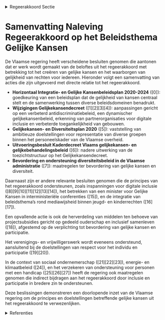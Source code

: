 

<details>
        <summary>Regeerakkoord Sectie </summary>
        <p>3.1 Uitdagingen en visie Als overheid hebben we een belangrijke verant-woordelijkheid in het creëren van gelijke kansen voor alle burgers opdat iedereen volwaardig en evenredig kan participeren aan de samenleving. We waarborgen de gelijkheid van rechten voor iedereen, los van afkomst, geloof, overtuiging, handicap, gender, seksuele geaardheid of leeftijd. We treden daarbij niet betuttelend op, maar met respect voor het individu en het eigen kunnen. We hebben oog voor nieuwe maatschappelijke ontwikkelingen en de noden die daaruit voort-vloeien (singles, nieuw samengestelde gezinnen, nieuwe samenlevingsvormen, …). Verantwoordelijkheid nemen staat hierin centraal. Met wetten en regels alleen creëer je geen gelijke kansen en roei je vooroordelen niet uit. De over-heid mag eisen dat iedereen – burgers, midden-veldorganisaties, verenigingen en werkgevers – de geboden kansen grijpt en zelf mee verantwoorde-lijkheid draagt voor zichzelf en voor een ander. De overheid vervult hierin een voorbeeldfunctie. Werken aan gelijke kansen is een taak van alle beleidsdomeinen. We werken samenlevingsbreed, in elk domein van het dagelijks leven. Het is een transversaal beleidsthema. Vanuit die filosofie zal de Vlaamse overheid ook bijdragen aan inter-federale actieplannen binnen dit beleidsthema. </p>
        </details> 

# Samenvatting Naleving Regeerakkoord op het Beleidsthema Gelijke Kansen

De Vlaamse regering heeft verscheidene besluiten genomen die aantonen dat er werk wordt gemaakt van de beloftes uit het regeerakkoord met betrekking tot het creëren van gelijke kansen en het waarborgen van gelijkheid van rechten voor iedereen. Hieronder volgt een samenvatting van acties die zijn uitgevoerd met directe relatie tot het regeerakkoord.

- **Horizontaal Integratie- en Gelijke Kansenbeleidsplan 2020-2024** (\[0\]): goedkeuring van een beleidsplan dat de gelijkheid van kansen centraal stelt en de samenwerking tussen diverse beleidsdomeinen benadrukt.
- **Wijzigingen Gelijkekansendecreet** (\[1\]\[2\]\[3\]\[4\]): aanpassingen gericht op een verbeterd antidiscriminatiebeleid, een dynamischer gelijkekansenbeleid, erkenning van partnerorganisaties voor digitale inclusie en verbeterde toegankelijkheid van gebouwen.
- **Gelijkekansen- en Diversiteitsplan 2020** (\[5\]): vaststelling van ambitieuze doelstellingen voor representatie van diverse groepen binnen het personeelskader van de Vlaamse overheid.
- **Uitvoeringsbesluit Kaderdecreet Vlaams gelijkekansen- en gelijkebehandelingsbeleid** (\[6\]): nadere uitwerking van de toezichtstructuur op het Gelijkekansendecreet.
- **Bevordering en ondersteuning diversiteitsbeleid in de Vlaamse administratie** (\[7\]): maatregelen ter bevordering van gelijke kansen en diversiteit.

Daarnaast zijn er andere relevante besluiten genomen die de principes van het regeerakkoord ondersteunen, zoals inspanningen voor digitale inclusie (\[8\]\[9\]\[10\]\[11\]\[12\]\[13\]\[14\]), het betrekken van een minister voor Gelijke Kansen in interministeriële conferenties (\[15\]), en de integratie van beleidsthema’s rond mediawijsheid binnen jeugd- en kinderrechten (\[16\]\[17\]).

Een opvallende actie is ook de herverdeling van middelen ten behoeve van projectsubsidies gericht op gedeeld ouderschap en inclusief samenleven (\[18\]), afgestemd op de verplichting tot bevordering van gelijke kansen en participatie.

Het verenigings- en vrijwilligerswerk wordt eveneens ondersteund, aansluitend bij de doelstellingen van respect voor het individu en participatie (\[19\]\[20\]).

In de context van sociaal ondernemerschap (\[21\]\[22\]\[23\]), energie- en klimaatbeleid (\[24\]), en het verzekeren van ondersteuning voor personen met een handicap (\[25\]\[26\]\[27\]) heeft de regering ook maatregelen genomen die indirect bijdragen aan het regeerakkoord door inclusie en participatie in bredere zin te ondersteunen.

Deze beslissingen demonstreren een doorlopende inzet van de Vlaamse regering om de principes en doelstellingen betreffende gelijke kansen uit het regeerakkoord te verwezenlijken.

<details>
        <summary> Referenties</summary>
        **[\[0\]](http://themis.vlaanderen.be/id/resource/0159b050-4927-11ec-94bb-99a9d1e168fe)** : **(2020-10-23)** Horizontaal Integratie- en Gelijke Kansenbeleidsplan 2020-2024: herverdelingsbesluit A. Ontwerp van beleidsplan B. Ontwerpbesluit van de Vlaamse Regering tot herverdeling vanuit een provisioneel kredi... 

**[\[1\]](http://themis.vlaanderen.be/id/nieuwsbericht/651AD51951A2D987E57E30E1)** : **(2023-10-06)** Wijziging Gelijkekansendecreet rond vier thema's: antidiscriminatiebeleid, horizontaal gelijkekansenbeleid, erkenning partnerorganisaties en toegankelijkheid gebouwen Voorontwerp van decreet tot wijzi... 

**[\[2\]](http://themis.vlaanderen.be/id/nieuwsbericht/6578585FE2E2C9E5814C0357)** : **(2023-12-15)** Wijziging Gelijkekansendecreet rond vier thema's: antidiscriminatiebeleid, horizontaal gelijkekansenbeleid, erkenning partnerorganisaties en toegankelijkheid gebouwen Ontwerpdecreet tot wijziging van ... 

**[\[3\]](http://themis.vlaanderen.be/id/nieuwsbericht/6492B2662D77B42474D4D9C1)** : **(2023-06-23)** Wijziging gelijkekansendecreet rond vier thema's: antidiscriminatiebeleid, horizontaal gelijkekansenbeleid, erkenning partnerorganisaties en toegankelijkheid gebouwen Voorontwerp van decreet tot wijzi... 

**[\[4\]](http://themis.vlaanderen.be/id/resource/63e28fe0-4926-11ec-94bb-99a9d1e168fe)** : **(2020-12-04)** Uitbreiding reikwijdte bescherming tegen ontslag of andere nadelige maatregelen in het kader van de anti-discriminatiewetgeving Ontwerpdecreet tot wijziging van artikel 12 van het decreet van 8 mei 20... 

**[\[5\]](http://themis.vlaanderen.be/id/resource/d0764a30-492a-11ec-94bb-99a9d1e168fe)** : **(2020-02-07)** Gelijkekansen- en Diversiteitsplan 2020   De Vlaamse Regering keurt het Gelijkekansen- en Diversiteitsplan 2020 van de Vlaamse Diversiteitsambtenaar goed. De Vlaamse overheid wil een 'goede praktijk'-... 

**[\[6\]](http://themis.vlaanderen.be/id/nieuwsbericht/658153DEE2E2C9E5814C1EF6)** : **(2023-12-22)** Uitvoeringsbesluit Kaderdecreet Vlaamse gelijkekansen- en gelijkebehandelingsbeleid Voorontwerp van besluit van de Vlaamse Regering tot uitvoering van het decreet van 10 juli 2008 houdende een kader v... 

**[\[7\]](http://themis.vlaanderen.be/id/nieuwsbericht/65818F9EE2E2C9E5814C22AC)** : **(2023-12-22)** Bevordering en ondersteuning Gelijkekansen- en diversiteitsbeleid in de Vlaamse administratie: wijzigingsbesluit Voorontwerp van besluit van de Vlaamse Regering tot wijziging van het besluit van de Vl... 

**[\[8\]](http://themis.vlaanderen.be/id/nieuwsbrief-info/61E7C648364ED9000800020D)** : **(2022-01-21)** Vastleggen maatschappelijke uitdagingen in het kader van projectsubsidies sociaal-cultureel volwassenenwerk   De Vlaamse Regering wil binnen de projectregeling van het decreet sociaal- cultureel volwa... 

**[\[9\]](http://themis.vlaanderen.be/id/nieuwsbrief-info/60EE9BDD364ED900080014E1)** : **(2021-07-16)** Plan Vlaamse Veerkracht: toewijzing middelen 'Iedereen Digitaal' Iedereen Digitaal Drie ontwerpbesluiten van de Vlaamse Regering  Een van de belangrijke pijlers binnen het relanceplan 'Vlaamse Veerkra... 

**[\[10\]](http://themis.vlaanderen.be/id/nieuwsbrief-info/6239A32C6BB7B593CFC18D94)** : **(2022-03-25)** Visienota ‘Naar een leer- en loopbaanrekening in Vlaanderen’   ​In het Vlaams Regeerakkoord 2019-2024 en de Beleidsnota Werk en Sociale Economie 2019-2024 wordt de ambitie geformuleerd om de stap te z... 

**[\[11\]](http://themis.vlaanderen.be/id/resource/5e5a8150-4925-11ec-94bb-99a9d1e168fe)** : **(2021-01-22)** Maatschappelijke uitdagingen projectsubsidies sociaal-cultureel volwassenenwerk: e-inclusie   De Vlaamse Regering keurt het voorstel goed met de  prioritaire maatschappelijke uitdagingen in het kader ... 

**[\[12\]](http://themis.vlaanderen.be/id/resource/777af580-4924-11ec-94bb-99a9d1e168fe)** : **(2021-04-02)** Plan Vlaamse Veerkracht: Project 'Digibanken: verkleinen van de ongelijke digitale kloof (e-inclusie)' Digibanken: verkleinen van de ongelijke digitale kloof (e-inclusie)  Volgens de ‘Barometer Digita... 

**[\[13\]](http://themis.vlaanderen.be/id/nieuwsbrief-info/62CD5EAD8E6C4430A8898859)** : **(2022-07-15)** Plan Vlaamse Veerkracht: voorwaarden subsidie gemeenten en steden voor uitrol e-inclusiebeleid Subsidiëring uitrol e-inclusiebeleid Ontwerpbesluit van de Vlaamse Regering houdende de bepaling van de v... 

**[\[14\]](http://themis.vlaanderen.be/id/nieuwsbericht/64AE7A650592342F299DBA40)** : **(2023-07-14)** Oproep ‘Lokaal Activeringspact’ leefloongerechtigden   In het kader van de conceptnota 'Flankerende activeringsaanpak voor de verplichte inschrijving van leefloongerechtigden' keurt de Vlaamse Regerin... 

**[\[15\]](http://themis.vlaanderen.be/id/nieuwsbrief-info/630DD40F9531BD6B9732BCA5)** : **(2022-09-02)** Vertegenwoordiging van de Vlaamse Regering in de Interministeriële Conferenties (IMC)   Vanwege het raakvlak, vooral voor wat het luik Handicap betreft, met de bevoegdheid voor gelijke kansen wordt de... 

**[\[16\]](http://themis.vlaanderen.be/id/resource/d0e42730-492a-11ec-94bb-99a9d1e168fe)** : **(2020-02-07)** Vlaams jeugd- en kinderrechtenbeleidsplan: vijf prioritaire doelstellingen Selectie van maximaal vijf prioritaire doelstellingen voor het Vlaams jeugd- en kinderrechtenbeleidsplan  De Vlaamse Regering... 

**[\[17\]](http://themis.vlaanderen.be/id/resource/6d894710-492a-11ec-94bb-99a9d1e168fe)** : **(2020-03-13)** Vlaams jeugd- en kinderrechtenbeleidsplan: vijf prioritaire doelstellingen Selectie van maximaal vijf prioritaire doelstellingen voor het Vlaams jeugd- en kinderrechtenbeleidsplan  Na formeel advies v... 

**[\[18\]](http://themis.vlaanderen.be/id/nieuwsbrief-info/6172661B364ED9000800030D)** : **(2021-10-22)** Herverdeling provisioneel krediet in het kader van de projectoproepen ‘Gedeeld ouderschap’ en ‘Inclusief samenleven’ Ontwerpbesluit van de Vlaamse Regering tot herverdeling vanuit een provisioneel kre... 

**[\[19\]](http://themis.vlaanderen.be/id/resource/74f97360-4927-11ec-94bb-99a9d1e168fe)** : **(2020-09-18)** Voorwaarden verenigings- en vrijwilligerswerk binnen diensten Vlaamse overheid Voorontwerp van besluit van de Vlaamse Regering tot vaststelling van de voorwaarden voor verenigingswerk en vrijwilligers... 

**[\[20\]](http://themis.vlaanderen.be/id/resource/d5a40090-4927-11ec-94bb-99a9d1e168fe)** : **(2020-07-17)** Voorwaarden verenigings- en vrijwilligerswerk binnen diensten Vlaamse overheid Voorontwerp van besluit van de Vlaamse Regering tot vaststelling van de voorwaarden voor verenigingswerk en vrijwilligers... 

**[\[21\]](http://themis.vlaanderen.be/id/resource/83b90e80-492a-11ec-94bb-99a9d1e168fe)** : **(2020-03-06)** Sociaal ondernemerschap in de welzijnssector: groeipad Voorontwerp van besluit van de Vlaamse Regering tot wijziging van het Vergunningsbesluit van 22 november 2013, wat betreft de bestuurlijke weerba... 

**[\[22\]](http://themis.vlaanderen.be/id/resource/4eca2f10-492a-11ec-94bb-99a9d1e168fe)** : **(2020-03-20)** Sociaal ondernemerschap in de sector kinderopvang: afschaffen verplichtingen Voorontwerp van besluit van de Vlaamse Regering tot wijziging van het Vergunningsbesluit van 22 november 2013, wat betreft ... 

**[\[23\]](http://themis.vlaanderen.be/id/resource/f4a4ca90-4929-11ec-94bb-99a9d1e168fe)** : **(2020-04-10)** Sociaal ondernemerschap in de sector kinderopvang: afschaffen verplichtingen Voorontwerp van besluit van de Vlaamse Regering tot wijziging van het Vergunningsbesluit van 22 november 2013, wat betreft ... 

**[\[24\]](http://themis.vlaanderen.be/id/resource/1decb930-492a-11ec-94bb-99a9d1e168fe)** : **(2020-04-03)** Energie en klimaat als transversaal thema   De Vlaamse Regering wil de transversale beleidsthema’s krachtiger aanpakken. Omdat de energie- en klimaattransitie impact heeft op alle geledingen van de sa... 

**[\[25\]](http://themis.vlaanderen.be/id/resource/cec3ada0-4929-11ec-94bb-99a9d1e168fe)** : **(2020-04-24)** Ondersteuning van personen met een handicap: optimalisaties Voorontwerp van besluit van de Vlaamse Regering tot aanpassing van een aantal besluiten van de Vlaamse Regering over de ondersteuning van pe... 

**[\[26\]](http://themis.vlaanderen.be/id/nieuwsbericht/65815393E2E2C9E5814C1EEA)** : **(2023-12-22)** Herverdeling provisioneel krediet: ondersteuning leidinggevenden en teams in kader van vernieuwingen 5-sporenbeleid Ontwerpbesluit van de Vlaamse Regering tot de herverdeling vanuit een provisioneel k... 

**[\[27\]](http://themis.vlaanderen.be/id/nieuwsbrief-info/616E8212364ED900080001FA)** : **(2021-10-22)** Vlaamse advies- en beleidsparticipatieraad van personen met een handicap: erkenningsvoorwaarden, erkenningsprocedure en toezicht Voorontwerp van besluit van de Vlaamse Regering houdende de erkenningsv... 
        </details> 


